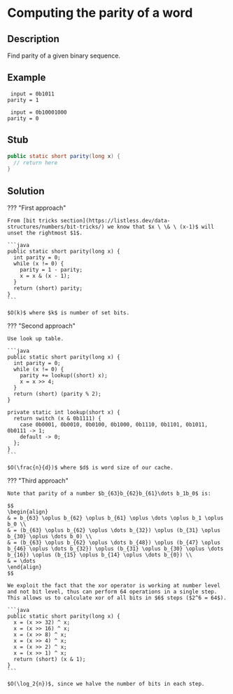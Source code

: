 # Computing the parity of a word

## Description

Find parity of a given binary sequence.

## Example

```
 input = 0b1011
parity = 1

 input = 0b10001000
parity = 0
```

## Stub

```java
public static short parity(long x) {
  // return here
}
```

## Solution

??? "First approach"

    From [bit tricks section](https://listless.dev/data-structures/numbers/bit-tricks/) we know that $x \ \& \ (x-1)$ will unset the rightmost $1$.

    ```java
    public static short parity(long x) {
      int parity = 0;
      while (x != 0) {
        parity = 1 - parity;
        x = x & (x - 1);
      }
      return (short) parity;
    }
    ```

    $O(k)$ where $k$ is number of set bits.

??? "Second approach"

    Use look up table.

    ```java
    public static short parity(long x) {
      int parity = 0;
      while (x != 0) {
        parity += lookup((short) x);
        x = x >> 4;
      }
      return (short) (parity % 2);
    }

    private static int lookup(short x) {
      return switch (x & 0b1111) {
        case 0b0001, 0b0010, 0b0100, 0b1000, 0b1110, 0b1101, 0b1011, 0b0111 -> 1;
        default -> 0;
      };
    }
    ```

    $O(\frac{n}{d})$ where $d$ is word size of our cache.

??? "Third approach"

    Note that parity of a number $b_{63}b_{62}b_{61}\dots b_1b_0$ is:

    $$
    \begin{align}
    & = b_{63} \oplus b_{62} \oplus b_{61} \oplus \dots \oplus b_1 \oplus b_0 \\
    & = (b_{63} \oplus b_{62} \oplus \dots b_{32}) \oplus (b_{31} \oplus b_{30} \oplus \dots b_0) \\
    & = (b_{63} \oplus b_{62} \oplus \dots b_{48}) \oplus (b_{47} \oplus b_{46} \oplus \dots b_{32}) \oplus (b_{31} \oplus b_{30} \oplus \dots b_{16}) \oplus (b_{15} \oplus b_{14} \oplus \dots b_{0}) \\
    & = \dots
    \end{align}
    $$

    We exploit the fact that the xor operator is working at number level and not bit level, thus can perform 64 operations in a single step. This allows us to calculate xor of all bits in $6$ steps ($2^6 = 64$).

    ```java
    public static short parity(long x) {
      x = (x >> 32) ^ x;
      x = (x >> 16) ^ x;
      x = (x >> 8) ^ x;
      x = (x >> 4) ^ x;
      x = (x >> 2) ^ x;
      x = (x >> 1) ^ x;
      return (short) (x & 1);
    }
    ```

    $O(\log_2{n})$, since we halve the number of bits in each step.